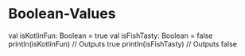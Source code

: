 # Boolean-Values
val isKotlinFun: Boolean = true val isFishTasty: Boolean = false println(isKotlinFun)   // Outputs true println(isFishTasty)   // Outputs false
